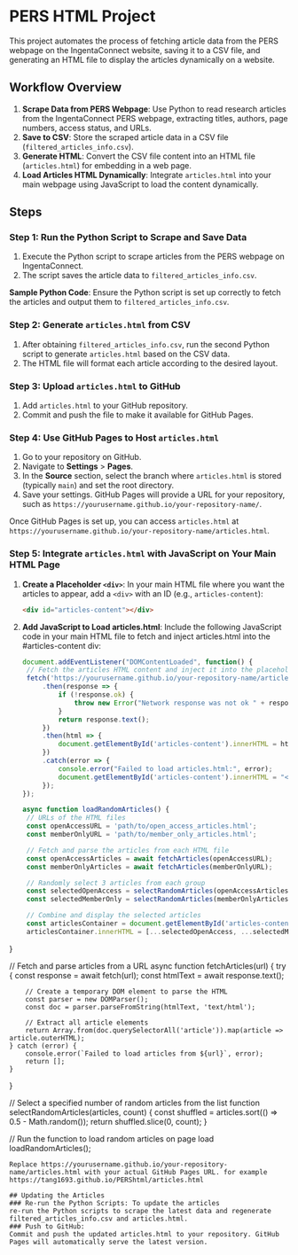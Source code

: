 # PERS HTML Project

This project automates the process of fetching article data from the PERS webpage on the IngentaConnect website, saving it to a CSV file, and generating an HTML file to display the articles dynamically on a website.

## Workflow Overview

1. **Scrape Data from PERS Webpage**: Use Python to read research articles from the IngentaConnect PERS webpage, extracting titles, authors, page numbers, access status, and URLs.
2. **Save to CSV**: Store the scraped article data in a CSV file (`filtered_articles_info.csv`).
3. **Generate HTML**: Convert the CSV file content into an HTML file (`articles.html`) for embedding in a web page.
4. **Load Articles HTML Dynamically**: Integrate `articles.html` into your main webpage using JavaScript to load the content dynamically.

## Steps

### Step 1: Run the Python Script to Scrape and Save Data

1. Execute the Python script to scrape articles from the PERS webpage on IngentaConnect.
2. The script saves the article data to `filtered_articles_info.csv`.

**Sample Python Code**:
Ensure the Python script is set up correctly to fetch the articles and output them to `filtered_articles_info.csv`.

### Step 2: Generate `articles.html` from CSV

1. After obtaining `filtered_articles_info.csv`, run the second Python script to generate `articles.html` based on the CSV data.
2. The HTML file will format each article according to the desired layout.

### Step 3: Upload `articles.html` to GitHub

1. Add `articles.html` to your GitHub repository.
2. Commit and push the file to make it available for GitHub Pages.

### Step 4: Use GitHub Pages to Host `articles.html`

1. Go to your repository on GitHub.
2. Navigate to **Settings** > **Pages**.
3. In the **Source** section, select the branch where `articles.html` is stored (typically `main`) and set the root directory.
4. Save your settings. GitHub Pages will provide a URL for your repository, such as `https://yourusername.github.io/your-repository-name/`.

Once GitHub Pages is set up, you can access `articles.html` at `https://yourusername.github.io/your-repository-name/articles.html`.

### Step 5: Integrate `articles.html` with JavaScript on Your Main HTML Page

1. **Create a Placeholder `<div>`**:
   In your main HTML file where you want the articles to appear, add a `<div>` with an ID (e.g., `articles-content`):

   ```html
   <div id="articles-content"></div>
   ```

2. **Add JavaScript to Load articles.html**:
 Include the following JavaScript code in your main HTML file to fetch and inject articles.html into the #articles-content div:
   ```javascript
   document.addEventListener("DOMContentLoaded", function() {
    // Fetch the articles HTML content and inject it into the placeholder div
    fetch('https://yourusername.github.io/your-repository-name/articles.html')
        .then(response => {
            if (!response.ok) {
                throw new Error("Network response was not ok " + response.statusText);
            }
            return response.text();
        })
        .then(html => {
            document.getElementById('articles-content').innerHTML = html;
        })
        .catch(error => {
            console.error("Failed to load articles.html:", error);
            document.getElementById('articles-content').innerHTML = "<p>Failed to load articles. Please try again later.</p>";
        });
   });
   ```

   ```javascript
   async function loadRandomArticles() {
    // URLs of the HTML files
    const openAccessURL = 'path/to/open_access_articles.html';
    const memberOnlyURL = 'path/to/member_only_articles.html';

    // Fetch and parse the articles from each HTML file
    const openAccessArticles = await fetchArticles(openAccessURL);
    const memberOnlyArticles = await fetchArticles(memberOnlyURL);

    // Randomly select 3 articles from each group
    const selectedOpenAccess = selectRandomArticles(openAccessArticles, 3);
    const selectedMemberOnly = selectRandomArticles(memberOnlyArticles, 3);

    // Combine and display the selected articles
    const articlesContainer = document.getElementById('articles-content');
    articlesContainer.innerHTML = [...selectedOpenAccess, ...selectedMemberOnly].join('');
}

// Fetch and parse articles from a URL
async function fetchArticles(url) {
    try {
        const response = await fetch(url);
        const htmlText = await response.text();

        // Create a temporary DOM element to parse the HTML
        const parser = new DOMParser();
        const doc = parser.parseFromString(htmlText, 'text/html');

        // Extract all article elements
        return Array.from(doc.querySelectorAll('article')).map(article => article.outerHTML);
    } catch (error) {
        console.error(`Failed to load articles from ${url}`, error);
        return [];
    }
}

// Select a specified number of random articles from the list
function selectRandomArticles(articles, count) {
    const shuffled = articles.sort(() => 0.5 - Math.random());
    return shuffled.slice(0, count);
}

// Run the function to load random articles on page load
loadRandomArticles();

   ```
   Replace https://yourusername.github.io/your-repository-name/articles.html with your actual GitHub Pages URL. for example https://tang1693.github.io/PERShtml/articles.html

## Updating the Articles
### Re-run the Python Scripts: To update the articles
re-run the Python scripts to scrape the latest data and regenerate filtered_articles_info.csv and articles.html.
### Push to GitHub: 
Commit and push the updated articles.html to your repository. GitHub Pages will automatically serve the latest version.


























